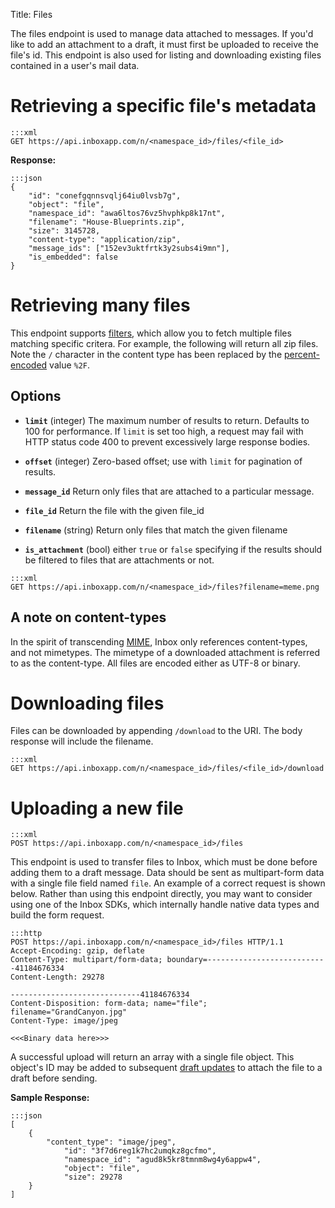 Title: Files

The files endpoint is used to manage data attached to messages. If you'd like to add an attachment to a draft, it must first be uploaded to receive the file's id. This endpoint is also used for listing and downloading existing files contained in a user's mail data.

# Retrieving a specific file's metadata

```
:::xml
GET https://api.inboxapp.com/n/<namespace_id>/files/<file_id>
```

**Response:**

```
:::json
{
    "id": "conefgqnnsvqlj64iu0lvsb7g",
    "object": "file",
    "namespace_id": "awa6ltos76vz5hvphkp8k17nt",
    "filename": "House-Blueprints.zip",
    "size": 3145728,
    "content-type": "application/zip",
    "message_ids": ["152ev3uktfrtk3y2subs4i9mn"],
    "is_embedded": false
}
```

# Retrieving many files

This endpoint supports [filters](#filters), which allow you to fetch multiple files matching specific critera. For example, the following will return all zip files. Note the `/` character in the content type has been replaced by the [percent-encoded](http://en.wikipedia.org/wiki/Percent-encoding) value `%2F`.

## Options

* **`limit`** (integer) The maximum number of results to return. Defaults to 100 for performance. If `limit` is set too high, a request may fail with HTTP status code 400 to prevent excessively large response bodies.

* **`offset`** (integer) Zero-based offset; use with `limit` for pagination of results.

* **`message_id`** Return only files that are attached to a particular message.

* **`file_id`** Return the file with the given file_id

* **`filename`** (string) Return only files that match the given filename

* **`is_attachment`** (bool) either `true` or `false` specifying if the results should be filtered to files that are attachments or not.

```
:::xml
GET https://api.inboxapp.com/n/<namespace_id>/files?filename=meme.png
```


## A note on content-types

In the spirit of transcending [MIME](http://www.ietf.org/rfc/rfc2045.txt), Inbox only references content-types, and not mimetypes. The mimetype of a downloaded attachment is referred to as the content-type. All files are encoded either as UTF-8 or binary.


# Downloading files

Files can be downloaded by appending `/download` to the URI. The body response will include the filename.

```
:::xml
GET https://api.inboxapp.com/n/<namespace_id>/files/<file_id>/download
```


# Uploading a new file

```
:::xml
POST https://api.inboxapp.com/n/<namespace_id>/files
```


This endpoint is used to transfer files to Inbox, which must be done before adding them to a draft message. Data should be sent as multipart-form data with a single file field named `file`. An example of a correct request is shown below. Rather than using this endpoint directly, you may want to consider using one of the Inbox SDKs, which internally handle native data types and build the form request.

```
:::http
POST https://api.inboxapp.com/n/<namespace_id>/files HTTP/1.1
Accept-Encoding: gzip, deflate
Content-Type: multipart/form-data; boundary=---------------------------41184676334
Content-Length: 29278

-----------------------------41184676334
Content-Disposition: form-data; name="file"; filename="GrandCanyon.jpg"
Content-Type: image/jpeg

<<<Binary data here>>>
```

A successful upload will return an array with a single file object. This object's ID may be added to subsequent [draft updates](#drafts) to attach the file to a draft before sending.


**Sample Response:**

```
:::json
[
    {
        "content_type": "image/jpeg",
            "id": "3f7d6reg1k7hc2umqkz8gcfmo",
            "namespace_id": "agud8k5kr8tmnm8wg4y6appw4",
            "object": "file",
            "size": 29278
    }
]
```
